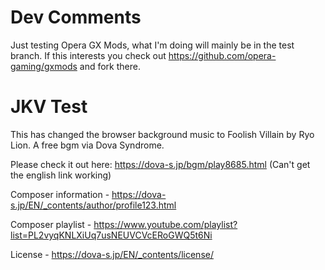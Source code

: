 # Dev Comments
Just testing Opera GX Mods, what I'm doing will mainly be in the test branch. If this interests you check out https://github.com/opera-gaming/gxmods and fork there.

# JKV Test
This has changed the browser background music to Foolish Villain by Ryo Lion. A free bgm via Dova Syndrome. 

Please check it out here: https://dova-s.jp/bgm/play8685.html (Can't get the english link working)

Composer information - https://dova-s.jp/EN/_contents/author/profile123.html

Composer playlist - https://www.youtube.com/playlist?list=PL2vyqKNLXiUq7usNEUVCVcERoGWQ5t6Ni

License - https://dova-s.jp/EN/_contents/license/

